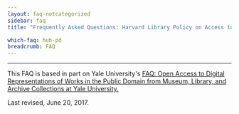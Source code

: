 ```yaml
---
layout: faq-notcategorized
sidebar: faq
title: "Frequently Asked Questions: Harvard Library Policy on Access to Digital Reproductions of Works in the Public Domain" 

which-faq: huh-pd
breadcrumb: FAQ
---
```

<hr>
<footer>
<p>This FAQ is based in part on Yale University's <a href="http://ydc2.yale.edu/documentation/faq-open-access-digital-representations-works-public-domain-museum-library-and-archive">FAQ: Open Access to Digital Representations of Works in the Public Domain from Museum, Library, and Archive Collections at Yale University.</a></p>

<p>Last revised, June 20, 2017.</p>
</footer>
